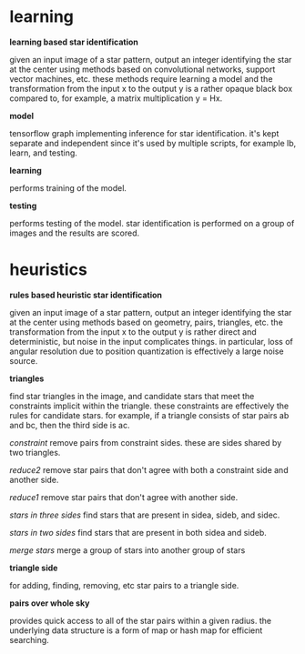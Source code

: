 # learning
**learning based star identification**

given an input image of a star pattern, output an integer identifying the star at the center using methods based on convolutional networks, support vector machines, etc. these methods require learning a model and the transformation from the input x to the output y is a rather opaque black box compared to, for example, a matrix multiplication y = Hx.

**model**

tensorflow graph implementing inference for star identification. it's kept separate and independent since it's used by multiple scripts, for example lb, learn, and testing.

**learning**

performs training of the model.

**testing**

performs testing of the model. star identification is performed on a group of images and the results are scored.

# heuristics
**rules based heuristic star identification**

given an input image of a star pattern, output an integer identifying the star at the center using methods based on geometry, pairs, triangles, etc. the transformation from the input x to the output y is rather direct and deterministic, but noise in the input complicates things. in particular, loss of angular resolution due to position quantization is effectively a large noise source.

**triangles**

find star triangles in the image, and candidate stars that meet the constraints implicit within the triangle. these constraints are effectively the rules for candidate stars. for example, if a triangle consists of star pairs ab and bc, then the third side is ac.

*constraint* remove pairs from constraint sides. these are sides shared by two triangles.

*reduce2* remove star pairs that don't agree with both a constraint side and another side.

*reduce1* remove star pairs that don't agree with another side.

*stars in three sides* find stars that are present in sidea, sideb, and sidec.

*stars in two sides* find stars that are present in both sidea and sideb.

*merge stars* merge a group of stars into another group of stars

**triangle side**

for adding, finding, removing, etc star pairs to a triangle side.

**pairs over whole sky**

provides quick access to all of the star pairs within a given radius. the underlying data structure is a form of map or hash map for efficient searching.

